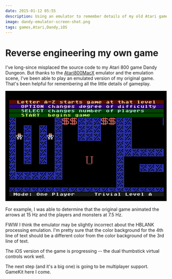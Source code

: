 ```yaml
---
date: 2015-01-12 05:55
description: Using an emulator to remember details of my old Atari game Dandy.
image: dandy-emulator-screen-shot.png
tags: games,Atari,Dandy,iOS
---
```


# Reverse engineering my own game

I've long-since misplaced the source code to my Atari 800 game Dandy Dungeon.
But thanks to the [Atari800MacX](http://www.atarimac.com/atari800macx.php)
emulator and the emulation scene, I've been able to play an emulated version
of my original game. That's been helpful for remembering all the little
details of gameplay.

![Dandy Emulator Screen Shot](/assets/posts/2015-01-12-Reverse_engineering_my_own_game-dandy-emulator-screen-shot.png)

For example, I was able to determine that the original game animated the
arrows at 15 Hz and the players and monsters at 7.5 Hz.

FWIW I think the emulator may be slightly incorrect about the HBLANK
processing emulation. I'm pretty sure that the color background for the 4th
line of text should be a different color from the color background of the 3rd
line of text.

The iOS version of the game is progressing -- the dual thumbstick virtual
controls work well.

The next step (and it's a big one) is going to be multiplayer support. GameKit
here I come.
